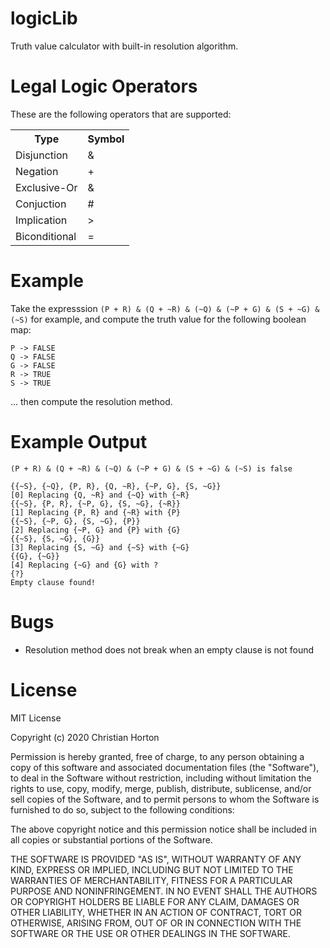 # logicLib
Truth value calculator with built-in resolution algorithm.

# Legal Logic Operators
<p>These are the following operators that are supported:</p>
<table>
  <tr>
    <th>Type</th>
    <th>Symbol</th>
  </tr>
  <tr>
    <td>Disjunction</td>
    <td>&</td>
  </tr>
  <tr>
    <td>Negation</td>
    <td>+</td>
  </tr>
  <tr>
    <td>Exclusive-Or</td>
    <td>&</td>
  </tr>
  <tr>
    <td>Conjuction</td>
    <td>#</td>
  </tr>
  <tr>
    <td>Implication</td>
    <td>></td>
  </tr>
  <tr>
    <td>Biconditional</td>
    <td>=</td>
  </tr>
</table>

# Example
Take the expresssion ```(P + R) & (Q + ~R) & (~Q) & (~P + G) & (S + ~G) & (~S)``` for example,
and compute the truth value for the following boolean map:
```
P -> FALSE
Q -> FALSE
G -> FALSE
R -> TRUE
S -> TRUE
```
... then compute the resolution method.

# Example Output
```
(P + R) & (Q + ~R) & (~Q) & (~P + G) & (S + ~G) & (~S) is false

{{~S}, {~Q}, {P, R}, {Q, ~R}, {~P, G}, {S, ~G}}
[0] Replacing {Q, ~R} and {~Q} with {~R}
{{~S}, {P, R}, {~P, G}, {S, ~G}, {~R}}
[1] Replacing {P, R} and {~R} with {P}
{{~S}, {~P, G}, {S, ~G}, {P}}
[2] Replacing {~P, G} and {P} with {G}
{{~S}, {S, ~G}, {G}}
[3] Replacing {S, ~G} and {~S} with {~G}
{{G}, {~G}}
[4] Replacing {~G} and {G} with ?
{?}
Empty clause found!
```
# Bugs
<ul>
  <li>Resolution method does not break when an empty clause is not found</li>
</ul>

# License

MIT License

Copyright (c) 2020 Christian Horton

Permission is hereby granted, free of charge, to any person obtaining a copy
of this software and associated documentation files (the "Software"), to deal
in the Software without restriction, including without limitation the rights
to use, copy, modify, merge, publish, distribute, sublicense, and/or sell
copies of the Software, and to permit persons to whom the Software is
furnished to do so, subject to the following conditions:

The above copyright notice and this permission notice shall be included in all
copies or substantial portions of the Software.

THE SOFTWARE IS PROVIDED "AS IS", WITHOUT WARRANTY OF ANY KIND, EXPRESS OR
IMPLIED, INCLUDING BUT NOT LIMITED TO THE WARRANTIES OF MERCHANTABILITY,
FITNESS FOR A PARTICULAR PURPOSE AND NONINFRINGEMENT. IN NO EVENT SHALL THE
AUTHORS OR COPYRIGHT HOLDERS BE LIABLE FOR ANY CLAIM, DAMAGES OR OTHER
LIABILITY, WHETHER IN AN ACTION OF CONTRACT, TORT OR OTHERWISE, ARISING FROM,
OUT OF OR IN CONNECTION WITH THE SOFTWARE OR THE USE OR OTHER DEALINGS IN THE
SOFTWARE.
